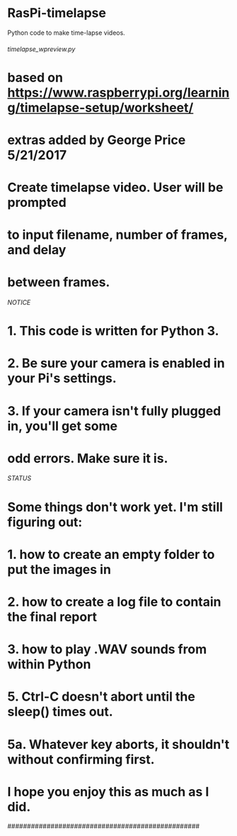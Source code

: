# RasPi-timelapse
Python code to make time-lapse videos.
###### timelapse_wpreview.py ######
# based on https://www.raspberrypi.org/learning/timelapse-setup/worksheet/
# extras added by George Price 5/21/2017
# Create timelapse video.  User will be prompted
# to input filename, number of frames, and delay
# between frames.
###### NOTICE ######
# 1. This code is written for Python 3.
# 2. Be sure your camera is enabled in your Pi's settings.
# 3. If your camera isn't fully plugged in, you'll get some
#    odd errors.  Make sure it is.
###### STATUS ######
# Some things don't work yet.  I'm still figuring out:
# 1.  how to create an empty folder to put the images in
# 2.  how to create a log file to contain the final report
# 3.  how to play .WAV sounds from within Python
# 5.  Ctrl-C doesn't abort until the sleep() times out.
# 5a. Whatever key aborts, it shouldn't without confirming first.
# 
# I hope you enjoy this as much as I did.
#################################################
